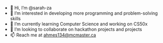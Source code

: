 - 👋 Hi, I’m @sarah-za
- 👀 I’m interested in developing more programming and problem-solving skills
- 🌱 I’m currently learning Computer Science and working on CS50x
- 💞️ I’m looking to collaborate on hackathon projects and projects
- 📫 Reach me at ahmes134@mcmaster.ca

<!---
sarah-za/sarah-za is a ✨ special ✨ repository because its `README.md` (this file) appears on your GitHub profile.
You can click the Preview link to take a look at your changes.
--->
